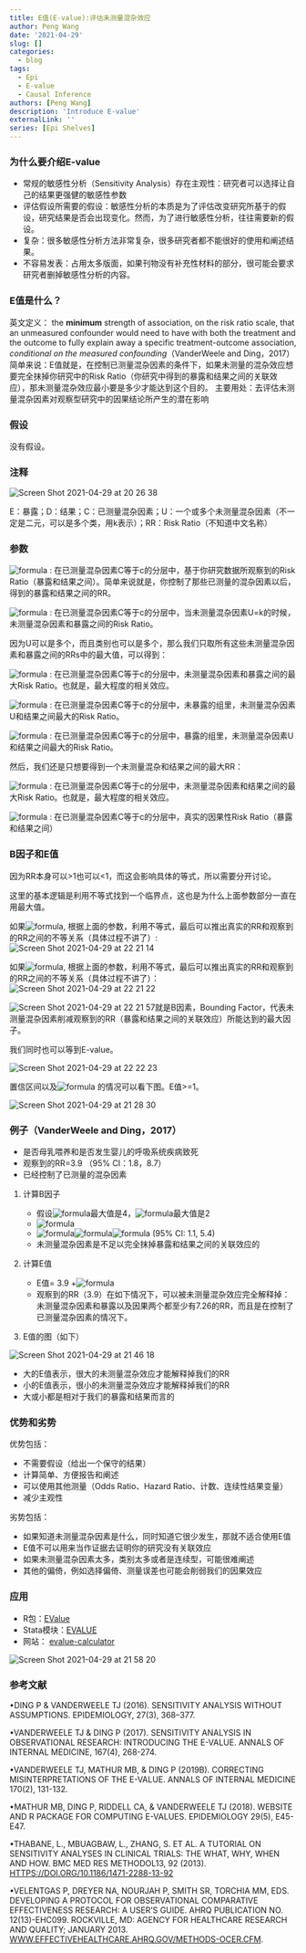 ```yaml
---
title: E值(E-value):评估未测量混杂效应
author: Peng Wang
date: '2021-04-29'
slug: []
categories: 
  - blog
tags: 
  - Epi
  - E-value
  - Causal Inference
authors: [Peng Wang]
description: 'Introduce E-value'
externalLink: ''
series: [Epi Shelves]
---
```


### 为什么要介绍E-value

  - 常规的敏感性分析（Sensitivity Analysis）存在主观性：研究者可以选择让自己的结果更强健的敏感性参数
  - 评估假设所需要的假设：敏感性分析的本质是为了评估改变研究所基于的假设，研究结果是否会出现变化。然而，为了进行敏感性分析，往往需要新的假设。
  - 复杂：很多敏感性分析方法非常复杂，很多研究者都不能很好的使用和阐述结果。
  - 不容易发表：占用太多版面，如果刊物没有补充性材料的部分，很可能会要求研究者删掉敏感性分析的内容。

### E值是什么？

英文定义： the **minimum** strength of association, on the risk ratio scale, that an unmeasured confounder would need to have with both the treatment and the outcome to fully explain away a specific treatment-outcome association, _conditional on the measured confounding_（VanderWeele and Ding，2017）
简单来说：E值就是，在控制已测量混杂因素的条件下，如果未测量的混杂效应想要完全抹掉你研究中的Risk Ratio（你研究中得到的暴露和结果之间的关联效应），那未测量混杂效应最小要是多少才能达到这个目的。
主要用处：去评估未测量混杂因素对观察型研究中的因果结论所产生的潜在影响

### 假设

没有假设。

### 注释

![Screen Shot 2021-04-29 at 20 26 38](https://user-images.githubusercontent.com/60868837/116641726-50481d00-a93b-11eb-8340-5c9b79bfd7e5.png)

E：暴露；D：结果；C：已测量混杂因素；U：一个或多个未测量混杂因素（不一定是二元，可以是多个类，用k表示）；RR：Risk Ratio（不知道中文名称）

### 参数

![formula](https://render.githubusercontent.com/render/math?math=RR_{ED|c}^{obs}=\frac{P(D=1|E=1,C=c)}{P(D=1|E=0,C=c)}) : 在已测量混杂因素C等于c的分层中，基于你研究数据所观察到的Risk Ratio（暴露和结果之间）。简单来说就是，你控制了那些已测量的混杂因素以后，得到的暴露和结果之间的RR。

![formula](https://render.githubusercontent.com/render/math?math=RR_{EU,k|c}=\frac{P(U=k|E=1,C=c)}{P(U=k|E=0,C=c)}) : 在已测量混杂因素C等于c的分层中，当未测量混杂因素U=k的时候，未测量混杂因素和暴露之间的Risk Ratio。

因为U可以是多个，而且类别也可以是多个，那么我们只取所有这些未测量混杂因素和暴露之间的RRs中的最大值，可以得到：

![formula](https://render.githubusercontent.com/render/math?math=RR_{EU|c}=max_kRR_{EU,k|c}) : 在已测量混杂因素C等于c的分层中，未测量混杂因素和暴露之间的最大Risk Ratio。也就是，最大程度的相关效应。

![formula](https://render.githubusercontent.com/render/math?math=RR_{UD|E=0,c}=\frac{max_kP(D=1|E=0,C=c,U=k)}{min_kP(D=1|E=0,C=c,U=k)}) : 在已测量混杂因素C等于c的分层中，未暴露的组里，未测量混杂因素U和结果之间最大的Risk Ratio。

![formula](https://render.githubusercontent.com/render/math?math=RR_{UD|E=1,c}=\frac{max_kP(D=1|E=1,C=c,U=k)}{min_kP(D=1|E=1,C=c,U=k)}) : 在已测量混杂因素C等于c的分层中，暴露的组里，未测量混杂因素U和结果之间最大的Risk Ratio。

然后，我们还是只想要得到一个未测量混杂和结果之间的最大RR：

![formula](https://render.githubusercontent.com/render/math?math=RR_{UD|c}=max(RR_{UD|E=1,c},RR_{UD|E=0,c})) : 在已测量混杂因素C等于c的分层中，未测量混杂因素和结果之间的最大Risk Ratio。也就是，最大程度的相关效应。

![formula](https://render.githubusercontent.com/render/math?math=RR_{ED|c}^{true}=\frac{\Sigma_{k=0}^{K-1}P(D=1|E=1,C=c,U=k)P(U=k|C=c)}{\Sigma_{k=0}^{K-1}P(D=1|E=0,C=c,U=k)P(U=k|C=c)}) : 在已测量混杂因素C等于c的分层中，真实的因果性Risk Ratio（暴露和结果之间）

### B因子和E值

因为RR本身可以>1也可以<1，而这会影响具体的等式，所以需要分开讨论。

这里的基本逻辑是利用不等式找到一个临界点，这也是为什么上面参数部分一直在用最大值。

如果![formula](https://render.githubusercontent.com/render/math?math=RR_{ED|c}^{obs}>1), 根据上面的参数，利用不等式，最后可以推出真实的RR和观察到的RR之间的不等关系（具体过程不讲了）: ![Screen Shot 2021-04-29 at 22 21 14](https://user-images.githubusercontent.com/60868837/116641752-5ccc7580-a93b-11eb-9cb2-1a717bbfe910.png)

如果![formula](https://render.githubusercontent.com/render/math?math=RR_{ED|c}^{obs}<1), 根据上面的参数，利用不等式，最后可以推出真实的RR和观察到的RR之间的不等关系（具体过程不讲了）：![Screen Shot 2021-04-29 at 22 21 22](https://user-images.githubusercontent.com/60868837/116641756-605ffc80-a93b-11eb-9c40-4b4aa1bfdb34.png)

![Screen Shot 2021-04-29 at 22 21 57](https://user-images.githubusercontent.com/60868837/116641761-63f38380-a93b-11eb-8023-6ced802054c9.png)就是B因素，Bounding Factor，代表未测量混杂因素削减观察到的RR（暴露和结果之间的关联效应）所能达到的最大因子。

我们同时也可以等到E-value。

![Screen Shot 2021-04-29 at 22 22 23](https://user-images.githubusercontent.com/60868837/116641767-66ee7400-a93b-11eb-90c4-fbc35573dbf3.png)

置信区间以及![formula](https://render.githubusercontent.com/render/math?math=RR_{ED|c}^{obs}<1) 的情况可以看下图。E值>=1。

![Screen Shot 2021-04-29 at 21 28 30](https://user-images.githubusercontent.com/60868837/116641733-550cd100-a93b-11eb-8b87-14cbffb1d98b.png)



### 例子（VanderWeele and Ding，2017）

- 是否母乳喂养和是否发生婴儿的呼吸系统疾病致死
- 观察到的RR=3.9 （95% CI：1.8，8.7）
- 已经控制了已测量的混杂因素

1. 计算B因子
     - 假设![formula](https://render.githubusercontent.com/render/math?math=RR_{UD})最大值是4，![formula](https://render.githubusercontent.com/render/math?math=RR_{EU})最大值是2
     - ![formula](https://render.githubusercontent.com/render/math?math=B=4\times\frac{2}{4+2-1}=1.6)
     - ![formula](https://render.githubusercontent.com/render/math?math=RR^{true})![formula](https://render.githubusercontent.com/render/math?math=\geq)![formula](https://render.githubusercontent.com/render/math?math=3.9/1.6=2.43) (95% CI: 1.1, 5.4) 
     - 未测量混杂因素是不足以完全抹掉暴露和结果之间的关联效应的
 
2. 计算E值
     - E值= 3.9 +![formula](https://render.githubusercontent.com/render/math?math=\sqrt{3.9\times(3.9-1)}=7.26) 
     - 观察到的RR（3.9）在如下情况下，可以被未测量混杂效应完全解释掉：未测量混杂因素和暴露以及因果两个都至少有7.26的RR，而且是在控制了已测量混杂因素的情况下。

3. E值的图（如下）

![Screen Shot 2021-04-29 at 21 46 18](https://user-images.githubusercontent.com/60868837/116641740-5807c180-a93b-11eb-93fb-132cc115534d.png)

   - 大的E值表示，很大的未测量混杂效应才能解释掉我们的RR
   - 小的E值表示，很小的未测量混杂效应才能解释掉我们的RR
   - 大或小都是相对于我们的暴露和结果而言的
 
### 优势和劣势

优势包括：
- 不需要假设（给出一个保守的结果）
- 计算简单、方便报告和阐述
- 可以使用其他测量（Odds Ratio、Hazard Ratio、计数、连续性结果变量）
- 减少主观性

劣势包括：
- 如果知道未测量混杂因素是什么，同时知道它很少发生，那就不适合使用E值
- E值不可以用来当作证据去证明你的研究没有关联效应
- 如果未测量混杂因素太多，类别太多或者是连续型，可能很难阐述
- 其他的偏倚，例如选择偏倚、测量误差也可能会削弱我们的因果效应

### 应用

- R包：[EValue](https://cran.r-project.org/web/packages/EValue/index.html)  
- Stata模块：[EVALUE](https://ideas.repec.org/c/boc/bocode/s458592.html)
- 网站： [evalue-calculator](https://www.evalue-calculator.com/)

![Screen Shot 2021-04-29 at 21 58 20](https://user-images.githubusercontent.com/60868837/116641744-5a6a1b80-a93b-11eb-9f1f-7cc7d31da026.png)


### 参考文献
 
•DING P & VANDERWEELE TJ (2016). SENSITIVITY ANALYSIS WITHOUT ASSUMPTIONS. EPIDEMIOLOGY, 27(3), 368–377. 

•VANDERWEELE TJ & DING P (2017). SENSITIVITY ANALYSIS IN OBSERVATIONAL RESEARCH: INTRODUCING THE E-VALUE. ANNALS OF INTERNAL MEDICINE, 167(4), 268-274.

•VANDERWEELE TJ, MATHUR MB, & DING P (2019B). CORRECTING MISINTERPRETATIONS OF THE E-VALUE. ANNALS OF INTERNAL MEDICINE 170(2), 131-132.

•MATHUR MB, DING P, RIDDELL CA, & VANDERWEELE TJ (2018). WEBSITE AND R PACKAGE FOR COMPUTING E-VALUES. EPIDEMIOLOGY 29(5), E45-E47.

•THABANE, L., MBUAGBAW, L., ZHANG, S. ET AL. A TUTORIAL ON SENSITIVITY ANALYSES IN CLINICAL TRIALS: THE WHAT, WHY, WHEN AND HOW. BMC MED RES METHODOL13, 92 (2013). [HTTPS://DOI.ORG/10.1186/1471-2288-13-92](https://doi.org/10.1186/1471-2288-13-92)

•VELENTGAS P, DREYER NA, NOURJAH P, SMITH SR, TORCHIA MM, EDS. DEVELOPING A PROTOCOL FOR OBSERVATIONAL COMPARATIVE EFFECTIVENESS RESEARCH: A USER’S GUIDE. AHRQ PUBLICATION NO. 12(13)-EHC099. ROCKVILLE, MD: AGENCY FOR HEALTHCARE RESEARCH AND QUALITY; JANUARY 2013. [WWW.EFFECTIVEHEALTHCARE.AHRQ.GOV/METHODS-OCER.CFM](http://www.effectivehealthcare.ahrq.gov/Methods-OCER.cfm).

